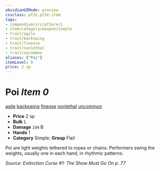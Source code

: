 ```yaml
---
obsidianUIMode: preview
cssclass: pf2e,pf2e-item
tags:
- compendium/src/pf2e/ec1
- item/category/weapon/simple
- trait/agile
- trait/backswing
- trait/finesse
- trait/nonlethal
- trait/uncommon
aliases: ["Poi"]
itemLevel: 0
price: 2 sp
---
```

# Poi *Item 0*  
[agile](../../../rules/traits/agile.md)  [backswing](../../../rules/traits/backswing.md)  [finesse](../../../rules/traits/finesse.md)  [nonlethal](../../../rules/traits/nonlethal.md)  [uncommon](../../../rules/traits/uncommon.md)  

- **Price** 2 sp
- **Bulk** L
- **Damage** `1d4` B
- **Hands** 1
- **Category** Simple; **Group** Flail 

Poi are light weights tethered to ropes or chains. Performers swing the weights, usually one in each hand, in rhythmic patterns.

*Source: Extinction Curse #1: The Show Must Go On p. 77*